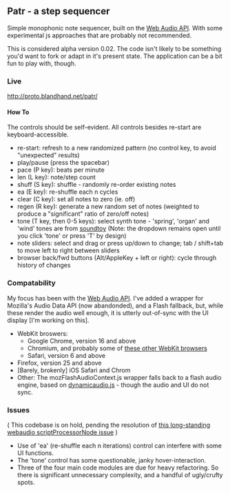 ## Patr - a step sequencer

Simple monophonic note sequencer, built on the [Web Audio API]. With some experimental js approaches that are probably not recommended.

This is considered alpha version 0.02. The code isn't likely to be something you'd want to fork or adapt in it's present state. The application can be a bit fun to play with, though.

<!--
This is alpha iteration 0.02.
-->

### Live

<http://proto.blandhand.net/patr/>

<!--
[Audio sample](http://proto.blandhand.net/static/js/patr/media/aucap.html)

<audio controls>
    <source src="http://proto.blandhand.net/static/js/patr/media/aucap.wav">
    <source src="http://proto.blandhand.net/static/js/patr/media/aucap.ogg">
    <source src="http://proto.blandhand.net/static/js/patr/media/aucap.mp3">
</audio>

Screenshot:

![screenshot](http://proto.blandhand.net/static/js/patr.2/media/screencap.png)
-->

#### How To

The controls should be self-evident. All controls besides re-start are keyboard-accessible.

* re-start: refresh to a new randomized pattern (no control key, to avoid "unexpected" results)
* play/pause (press the spacebar)
* pace (P key): beats per minute 
* len (L key): note/step count 
* shuff (S key): shuffle - randomly re-order existing notes
* ea (E key): re-shuffle each n cycles
* clear (C key): set all notes to zero (ie. off)
* regen (R key): generate a new random set of notes (weighted to produce a "significant" ratio of zero/off notes)
* tone (T key, then 0-5 keys): select synth tone - 'spring', 'organ' and 'wind' tones are from [soundtoy] (Note: the dropdown remains open until you click 'tone' or press 'T' by design)
* note sliders: select and drag or press up/down to change; tab / shift+tab to move left to right between sliders
* browser back/fwd buttons (Alt/AppleKey + left or right): cycle through history of changes

### Compatability
My focus has been with the [Web Audio API].  I've added a wrapper for Mozilla's Audio Data API (now abandonded), and a Flash fallback, but, while these render the audio well enough, it is utterly out-of-sync with the UI display [I'm working on this].

* WebKit broswers: 
    * Google Chrome, version 16 and above
    * Chromium, and probably some of [these other WebKit browsers](http://en.wikipedia.org/wiki/List_of_web_browsers#WebKit-based)
    * Safari, version 6 and above
* Firefox, version 25 and above
* [Barely, brokenly] iOS Safari and Chrom
* Other: The mozFlashAudioContext.js wrapper falls back to a flash audio engine, based on [dynamicaudio.js] - though the audio and UI do not sync.

<!--
* Firefox / Gecko: Firefox nightly builds now support AudioContext.  With version 4 and above, you should get audio playback via mozFlashAudioContext.js which wraps the deprecated [Audio Data API](https://wiki.mozilla.org/Audio_Data_API), but audio synchronizes with UI state /very/ poorly.
-->


### Issues
( This codebase is on hold, pending the resolution of [this long-standing webaudio scriptProcessorNode issue](https://github.com/WebAudio/web-audio-api/issues/113) )
* Use of 'ea' (re-shuffle each n iterations) control can interfere with some UI functions.
* The 'tone' control has some questionable, janky hover-interaction.
* Three of the four main code modules are due for heavy refactoring. So there is significant unnecessary complexity, and a handful of ugly/crufty spots. 

<!--
### Roadmap
* 
* How-to: An automated walk-through.
* Improve Mozilla / Flash fallbacks (timing is currently borken - see above).
* Meta-sequences: Arrangement add/delete buttons top left, in control bar.
* Render and download PCM data - per sequence, maybe (later) per session.
* Shuffle and sort pattern by sub-sequence.
* Sequence generation alternatives: eg: "true" random; silence density; random "walk", etc.

### License
Released under [GPL v.3](http://www.gnu.org/licenses/gpl-3.0.txt).
Other licenses may be available in future.

### Attribs
1. [dynamicaudio.js]
2. [soundtoy]
3. [chipmusix]
-->

[Web Audio API]: https://dvcs.w3.org/hg/audio/raw-file/tip/webaudio/specification.html
[dynamicaudio.js]: https://github.com/bfirsh/dynamicaudio.js/
[soundtoy]: http://www.iquilezles.org/apps/soundtoy/index.html
